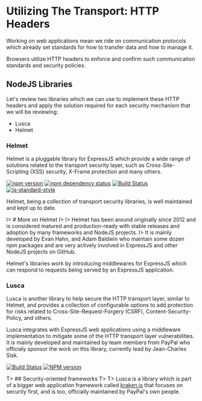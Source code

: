 # Utilizing The Transport: HTTP Headers

Working on web applications mean we ride on communication protocols which already set standards for how to transfer data and how to manage it.

Browsers utilize HTTP headers to enforce and confirm such communication standards and security policies.

## NodeJS Libraries

Let's review two libraries which we can use to implement these HTTP headers and apply the solution required for each security mechanism that we will be reviewing:
* Lusca
* Helmet

### Helmet

Helmet is a pluggable library for ExpressJS which provide a wide range of solutions related to the transport security layer, such as Cross-Site-Scripting (XSS) security, X-Frame protection and many others.

[![npm version](https://badge.fury.io/js/helmet.svg)](http://badge.fury.io/js/helmet)
[![npm dependency status](https://david-dm.org/helmetjs/helmet.png)](https://david-dm.org/helmetjs/helmet)
[![Build Status](https://travis-ci.org/helmetjs/helmet.svg?branch=master)](https://travis-ci.org/helmetjs/helmet)
[![js-standard-style](https://img.shields.io/badge/code%20style-standard-brightgreen.svg)](http://standardjs.com/)

Helmet, being a collection of transport security libraries, is well maintained and kept up to date.

I> # More on Helmet
I>
I> Helmet has been around originally since 2012 and is considered matured and production-ready with stable releases and adoption by many frameworks and NodeJS projects.
I> It is mainly developed by Evan Hahn, and Adam Baldwin who maintain some dozen npm packages and are very actively involved in ExpressJS and other NodeJS projects on GitHub.

Helmet's libraries work by introducing middlewares for ExpressJS which can respond to requests being served by an ExpressJS application.

### Lusca

Lusca is another library to help secure the HTTP transport layer, similar to Helmet, and provides a collection of configurable options to add protection for risks related to Cross-Site-Request-Forgery (CSRF), Content-Security-Policy, and others.

Lusca integrates with ExpressJS web applications using a middleware implementation to mitigate some of the HTTP transport layer vulnerabilities. It is mainly developed and maintained by team members from PayPal who officialy sponsor the work on this library, currently lead by Jean-Charles Sisk.

[![Build Status](https://travis-ci.org/krakenjs/lusca.svg?branch=master)](https://travis-ci.org/krakenjs/lusca)
[![NPM version](https://badge.fury.io/js/lusca.svg)](http://badge.fury.io/js/lusca)  

T> ## Security-oriented frameworks
T>
T> Lusca is a library which is part of a bigger web application framework called [kraken.js](https://github.com/krakenjs/kraken-js) that focuses on security first, and is too, officially maintained by PayPal's own people.
